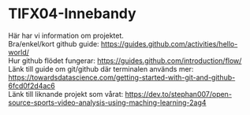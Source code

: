 # TIFX04-Innebandy
Här har vi information om projektet. \
Bra/enkel/kort github guide: https://guides.github.com/activities/hello-world/ \
Hur github flödet fungerar: https://guides.github.com/introduction/flow/ \
Länk till guide om git/github där terminalen används mer: https://towardsdatascience.com/getting-started-with-git-and-github-6fcd0f2d4ac6 
\
Länk till liknande projekt som vårat: https://dev.to/stephan007/open-source-sports-video-analysis-using-maching-learning-2ag4
